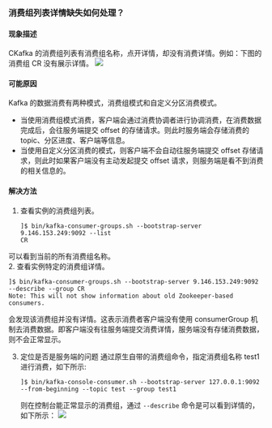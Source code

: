 ### 消费组列表详情缺失如何处理？
#### 现象描述
CKafka 的消费组列表有消费组名称，点开详情，却没有消费详情。例如：下图的消费组 CR 没有展示详情。
![](https://main.qcloudimg.com/raw/c1cdbfb124ec0dfd2829a6c011c4c9b3.png)

#### 可能原因
Kafka 的数据消费有两种模式，消费组模式和自定义分区消费模式。

- 当使用消费组模式消费，客户端会通过消费协调者进行协调消费，在消费数据完成后，会往服务端提交 offset 的存储请求。则此时服务端会存储消费的 topic、分区进度、客户端等信息。
- 当使用自定义分区消费的模式，则客户端不会自动往服务端提交 offset 存储请求，则此时如果客户端没有主动发起提交 offset 请求，则服务端是看不到消费的相关信息的。


#### 解决方法
1. 查看实例的消费组列表。
   ```
   ]$ bin/kafka-consumer-groups.sh --bootstrap-server 9.146.153.249:9092 --list
   CR
   ```
 可以看到当前的所有消费组名称。  
2. 查看实例特定的消费组详情。
   ```
   ]$ bin/kafka-consumer-groups.sh --bootstrap-server 9.146.153.249:9092 --describe --group CR
   Note: This will not show information about old Zookeeper-based consumers.
   ```
   会发现该消费组并没有详情。这表示消费者客户端没有使用 consumerGroup 机制去消费数据。即客户端没有往服务端提交消费详情，服务端没有存储消费数据，则不会正常显示。

3. 定位是否是服务端的问题
   通过原生自带的消费组命令，指定消费组名称 test1 进行消费，如下所示: 
   ```
   ]$ bin/kafka-console-consumer.sh --bootstrap-server 127.0.0.1:9092 --from-beginning --topic test --group test1
   ```
   则在控制台能正常显示的消费组，通过 `--describe` 命令是可以看到详情的，如下所示：
   ![](https://main.qcloudimg.com/raw/d54eb823fe66da94364849e670f83fba.png)

   




